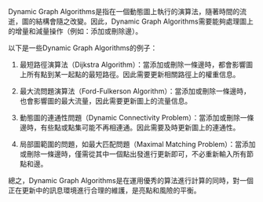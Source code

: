 

Dynamic Graph Algorithms是指在一個動態圖上執行的演算法，隨著時間的流逝，圖的結構會隨之改變。因此，Dynamic Graph Algorithms需要能夠處理圖上的增量和減量操作（例如：添加或刪除邊）。

以下是一些Dynamic Graph Algorithms的例子：

1. 最短路徑演算法（Dijkstra Algorithm）：當添加或刪除一條邊時，都會影響圖上所有點到某一起點的最短路徑。因此需要更新相關路徑上的權重信息。

2. 最大流問題演算法（Ford-Fulkerson Algorithm）：當添加或刪除一條邊時，也會影響圖的最大流量，因此需要更新圖上的流量信息。

3. 動態圖的連通性問題（Dynamic Connectivity Problem）：當添加或刪除一條邊時，有些點或點集可能不再相連通。因此需要及時更新圖上的連通性。

4. 局部圖範圍的問題，如最大匹配問題（Maximal Matching Problem）：當添加或刪除一條邊時，僅需從其中一個點出發進行更新即可，不必重新輸入所有節點和邊。

總之，Dynamic Graph Algorithms是在運用優秀的算法進行計算的同時，對一個正在更新中的訊息環境進行合理的維護，是亮點和風險的平衡。
